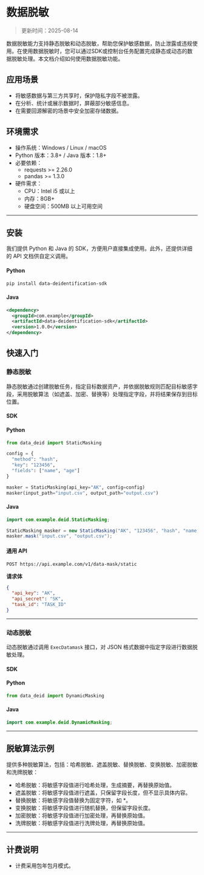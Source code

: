 # 数据脱敏

> 更新时间：2025-08-14

数据脱敏能力支持静态脱敏和动态脱敏，帮助您保护敏感数据，防止泄露或违规使用。在使用数据脱敏时，您可以通过SDK或控制台任务配置完成静态或动态的数据脱敏处理。本文档介绍如何使用数据脱敏功能。

## 应用场景

- 将敏感数据与第三方共享时，保护隐私字段不被泄露。
- 在分析、统计或展示数据时，屏蔽部分敏感信息。
- 在需要回源解密的场景中安全加密存储数据。

## 环境需求

- 操作系统：Windows / Linux / macOS
- Python 版本：3.8+ / Java 版本：1.8+
- 必要依赖：
  - requests >= 2.26.0
  - pandas >= 1.3.0
- 硬件需求：
  - CPU：Intel i5 或以上
  - 内存：8GB+
  - 硬盘空间：500MB 以上可用空间

---

## 安装

我们提供 Python 和 Java 的 SDK，方便用户直接集成使用。此外，还提供详细的 API 文档供自定义调用。

<!-- tabs:start -->

#### **Python**

```bash
pip install data-deidentification-sdk
```

#### **Java**

```xml
<dependency>
  <groupId>com.example</groupId>
  <artifactId>data-deidentification-sdk</artifactId>
  <version>1.0.0</version>
</dependency>
```

<!-- tabs:end -->

## 快速入门

### 静态脱敏

静态脱敏通过创建脱敏任务，指定目标数据资产，并依据脱敏规则匹配目标敏感字段，采用脱敏算法（如遮盖、加密、替换等）处理指定字段，并将结果保存到目标位置。

#### SDK

<!-- tabs:start -->

#### **Python**

```python
from data_deid import StaticMasking

config = {
  "method": "hash",
  "key": "123456",
  "fields": ["name", "age"]
}

masker = StaticMasking(api_key="AK", config=config)
masker(input_path="input.csv", output_path="output.csv")
```

#### **Java**

```java
import com.example.deid.StaticMasking;

StaticMasking masker = new StaticMasking("AK", "123456", "hash", "name,age");
masker.mask("input.csv", "output.csv");
```

<!-- tabs:end -->

#### **通用 API**

`POST https://api.example.com/v1/data-mask/static`

**请求体**

```json
{
  "api_key": "AK",
  "api_secret": "SK",
  "task_id": "TASK_ID"
}
```

---

### 动态脱敏

动态脱敏通过调用 `ExecDatamask` 接口，对 JSON 格式数据中指定字段进行数据脱敏处理。

#### SDK

<!-- tabs:start -->

#### **Python**

```python
from data_deid import DynamicMasking
```

#### **Java**

```java
import com.example.deid.DynamicMasking;
```

<!-- tabs:end -->

---

## 脱敏算法示例

提供多种脱敏算法，包括：哈希脱敏、遮盖脱敏、替换脱敏、变换脱敏、加密脱敏和洗牌脱敏：

- 哈希脱敏：将敏感字段值进行哈希处理，生成摘要，再替换原始值。
- 遮盖脱敏：将敏感字段值进行遮盖，只保留字段长度，但不显示具体内容。
- 替换脱敏：将敏感字段值替换为固定字符，如 *。
- 变换脱敏：将敏感字段值进行随机替换，但保留字段长度。
- 加密脱敏：将敏感字段值进行加密处理，再替换原始值。
- 洗牌脱敏：将敏感字段值进行洗牌处理，再替换原始值。

---

## 计费说明

- 计费采用包年包月模式。

